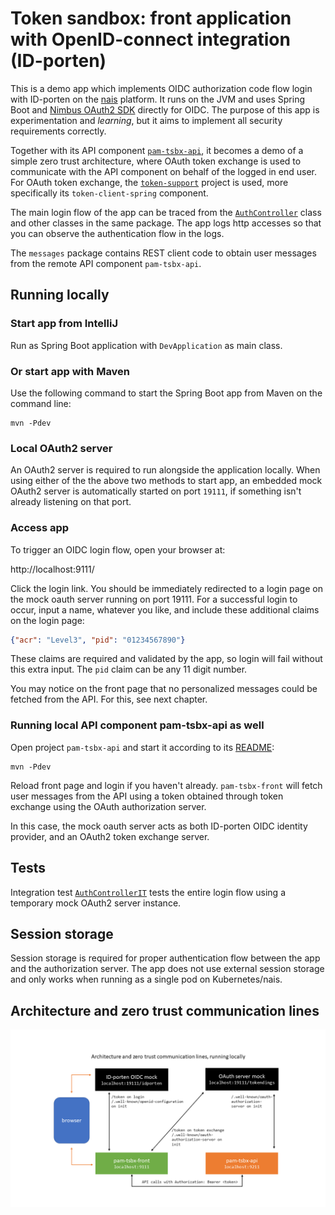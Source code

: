 # Token sandbox: front application with OpenID-connect integration (ID-porten)

This is a demo app which implements OIDC authorization code flow login with
ID-porten on the [nais][1] platform. It runs on the JVM and uses Spring Boot and
[Nimbus OAuth2 SDK][2] directly for OIDC. The purpose of this app is
experimentation and *learning*, but it aims to implement all security
requirements correctly.

Together with its API component [`pam-tsbx-api`][3], it becomes a demo of a
simple zero trust architecture, where OAuth token exchange is used to
communicate with the API component on behalf of the logged in end user. For
OAuth token exchange, the [`token-support`][4] project is used, more
specifically its `token-client-spring` component.

[1]: https://nais.io/
[2]: https://connect2id.com/products/nimbus-oauth-openid-connect-sdk
[3]: https://github.com/navikt/pam-tsbx-api
[4]: https://github.com/navikt/token-support#token-client-spring

The main login flow of the app can be traced from the [`AuthController`][5]
class and other classes in the same package. The app logs http accesses so that
you can observe the authentication flow in the logs.

[5]: src/main/java/no/nav/arbeid/tsbx/auth/AuthController.java

The `messages` package contains REST client code to obtain user messages from
the remote API component `pam-tsbx-api`.

## Running locally

### Start app from IntelliJ

Run as Spring Boot application with `DevApplication` as main class.

### Or start app with Maven

Use the following command to start the Spring Boot app from Maven on the command line:

    mvn -Pdev
    
### Local OAuth2 server

An OAuth2 server is required to run alongside the application locally. When
using either of the the above two methods to start app, an embedded mock OAuth2
server is automatically started on port `19111`, if something isn't already
listening on that port.
    
### Access app

To trigger an OIDC login flow, open your browser at:

http://localhost:9111/

Click the login link. You should be immediately redirected to a login page on
the mock oauth server running on port 19111. For a successful login to occur,
input a name, whatever you like, and include these additional claims on the
login page:

```json
{"acr": "Level3", "pid": "01234567890"}
```

These claims are required and validated by the app, so login will fail without
this extra input. The `pid` claim can be any 11 digit number.

You may notice on the front page that no personalized messages could be fetched
from the API. For this, see next chapter.


### Running local API component pam-tsbx-api as well

Open project `pam-tsbx-api` and start it according to its
[README](https://github.com/navikt/pam-tsbx-api):

    mvn -Pdev
    
Reload front page and login if you haven't already. `pam-tsbx-front` will fetch
user messages from the API using a token obtained through token exchange using
the OAuth authorization server.

In this case, the mock oauth server acts as both ID-porten OIDC identity provider,
and an OAuth2 token exchange server.


## Tests

Integration test [`AuthControllerIT`][6] tests the entire login flow using a
temporary mock OAuth2 server instance.

[6]: src/test/java/no/nav/arbeid/tsbx/auth/AuthControllerIT.java


## Session storage

Session storage is required for proper authentication flow between the app and
the authorization server. The app does not use external session storage and only
works when running as a single pod on Kubernetes/nais.

## Architecture and zero trust communication lines

![Architecture diagram](tsbx.png)
